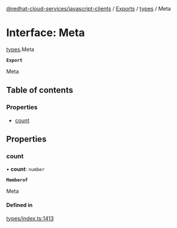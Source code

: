[@redhat-cloud-services/javascript-clients](../README.md) / [Exports](../modules.md) / [types](../modules/types.md) / Meta

# Interface: Meta

[types](../modules/types.md).Meta

**`Export`**

Meta

## Table of contents

### Properties

- [count](types.Meta.md#count)

## Properties

### count

• **count**: `number`

**`Memberof`**

Meta

#### Defined in

[types/index.ts:1413](https://github.com/RedHatInsights/javascript-clients/blob/main/packages/notifications/types/index.ts#L1413)
